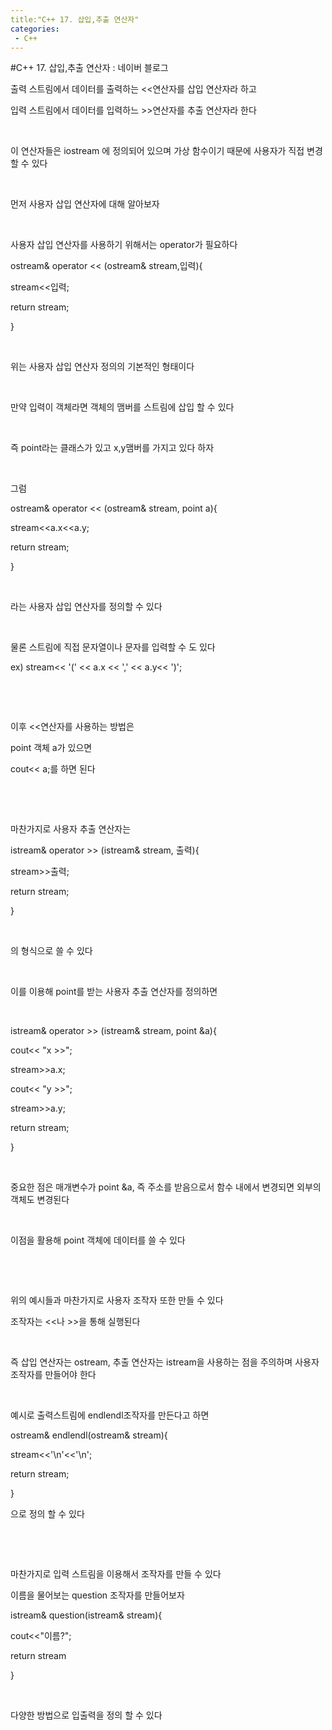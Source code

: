 ```yaml
---
title:"C++ 17. 삽입,추출 연산자"
categories:
 - C++
---
```

#C++ 17. 삽입,추출 연산자 : 네이버 블로그
<div class="wrap_rabbit pcol2 _param(1) _postViewArea221730988941" id="post-view221730988941">
<!-- Rabbit HTML --><div class="se-viewer se-theme-default" lang="ko-KR">
<!-- SE_DOC_HEADER_END -->
<div class="se-main-container">
<div class="se-component se-text se-l-default" id="SE-e01467a2-bc75-4830-8ff5-131d84ebeecb">
<div class="se-component-content">
<div class="se-section se-section-text se-l-default">
<div class="se-module se-module-text"><!-- SE-TEXT { --><p class="se-text-paragraph se-text-paragraph-align-" id="SE-382239ca-b551-4e08-a467-226c228451ff" style=""><span class="se-fs- se-ff-" id="SE-94aa183c-cb47-45e5-a8fd-2fd7f257a4fd" style="">출력 스트림에서 데이터를 출력하는 &lt;&lt;연산자를 삽입 연산자라 하고</span></p><!-- } SE-TEXT --><!-- SE-TEXT { --><p class="se-text-paragraph se-text-paragraph-align-" id="SE-91965eec-aab7-4684-8160-64449158208b" style=""><span class="se-fs- se-ff-" id="SE-d7659af0-883f-4135-86c2-e5e9252a48ff" style="">입력 스트림에서 데이터를 입력하느 &gt;&gt;연산자를 추출 연산자라 한다</span></p><!-- } SE-TEXT --><!-- SE-TEXT { --><p class="se-text-paragraph se-text-paragraph-align-" id="SE-32439441-f287-4338-bbb1-b51b189affc8" style=""><span class="se-fs- se-ff-" id="SE-b00c4b5d-11a6-4d4d-b1e5-acdbf0ad870e" style="">​</span></p><!-- } SE-TEXT --><!-- SE-TEXT { --><p class="se-text-paragraph se-text-paragraph-align-" id="SE-389458e8-ae4c-4942-80c2-1df5fcbfc6c1" style=""><span class="se-fs- se-ff-" id="SE-a3223730-67d4-4b64-8122-75601eeca1be" style="">이 연산자들은 iostream 에 정의되어 있으며 가상 함수이기 때문에 사용자가 직접 변경할 수 있다</span></p><!-- } SE-TEXT --><!-- SE-TEXT { --><p class="se-text-paragraph se-text-paragraph-align-" id="SE-3c08554d-971f-476f-b17a-f9cb6fc354f0" style=""><span class="se-fs- se-ff-" id="SE-016117dc-f2ab-4cf9-8a7f-0ad143291e4c" style="">​</span></p><!-- } SE-TEXT --><!-- SE-TEXT { --><p class="se-text-paragraph se-text-paragraph-align-" id="SE-6b57c5fe-5e56-4ce7-9991-ba0b1668f831" style=""><span class="se-fs- se-ff-" id="SE-64a97fbc-de42-481b-86e7-b7c0edd72c7e" style="">먼저 사용자 삽입 연산자에 대해 알아보자</span></p><!-- } SE-TEXT --><!-- SE-TEXT { --><p class="se-text-paragraph se-text-paragraph-align-" id="SE-1c10fcee-085e-442f-81d0-57da0b88419c" style=""><span class="se-fs- se-ff-" id="SE-8b06a6a7-6468-40e8-9d4c-52753bac9f43" style="">​</span></p><!-- } SE-TEXT --><!-- SE-TEXT { --><p class="se-text-paragraph se-text-paragraph-align-" id="SE-3b936735-7120-46e8-9657-00018694038b" style=""><span class="se-fs- se-ff-" id="SE-b5a17c2e-9bfd-4062-9298-0d2338e2df11" style="">사용자 삽입 연산자를 사용하기 위해서는 operator가 필요하다</span></p><!-- } SE-TEXT --><!-- SE-TEXT { --><p class="se-text-paragraph se-text-paragraph-align-" id="SE-37fbd78f-431c-4972-8444-9728f5fef78f" style=""><span class="se-fs- se-ff-" id="SE-0a2f97fd-be7a-4baa-ba30-71a89f16b451" style="">ostream&amp; operator &lt;&lt; (ostream&amp; stream,입력){</span></p><!-- } SE-TEXT --><!-- SE-TEXT { --><p class="se-text-paragraph se-text-paragraph-align-" id="SE-ea219055-613c-4337-b44d-e8d2d896f87f" style=""><span class="se-fs- se-ff-" id="SE-63f91c92-626d-4f1f-a37a-881c432133d7" style="">stream&lt;&lt;입력;</span></p><!-- } SE-TEXT --><!-- SE-TEXT { --><p class="se-text-paragraph se-text-paragraph-align-" id="SE-62aa2a45-e94a-4371-a8ef-df1c8fb40e28" style=""><span class="se-fs- se-ff-" id="SE-aafb35b1-3eb1-4ba8-899a-89b11135be2e" style=""> return stream;</span></p><!-- } SE-TEXT --><!-- SE-TEXT { --><p class="se-text-paragraph se-text-paragraph-align-" id="SE-3b8b1f8c-2141-495a-9947-457f8994ce3c" style=""><span class="se-fs- se-ff-" id="SE-c981fea1-42d8-40bd-8c93-f36511ca7aa3" style="">}</span></p><!-- } SE-TEXT --><!-- SE-TEXT { --><p class="se-text-paragraph se-text-paragraph-align-" id="SE-b24c9610-98ad-45d5-94be-c6b790dd3013" style=""><span class="se-fs- se-ff-" id="SE-60d25bf3-7958-40dc-9425-1480182437ee" style="">​</span></p><!-- } SE-TEXT --><!-- SE-TEXT { --><p class="se-text-paragraph se-text-paragraph-align-" id="SE-a80ecfcd-2ece-4e1f-b315-f59bdee77fa5" style=""><span class="se-fs- se-ff-" id="SE-4d1be94b-9fe8-4c6e-9b1d-e05439aecbce" style="">위는 사용자 삽입 연산자 정의의 기본적인 형태이다</span></p><!-- } SE-TEXT --><!-- SE-TEXT { --><p class="se-text-paragraph se-text-paragraph-align-" id="SE-f198f898-336d-46c0-9ba1-480a9c29dbcb" style=""><span class="se-fs- se-ff-" id="SE-6a676d78-638e-436d-b2f5-56aeefadb102" style="">​</span></p><!-- } SE-TEXT --><!-- SE-TEXT { --><p class="se-text-paragraph se-text-paragraph-align-" id="SE-2b4d5da2-ffaf-4af7-af35-5f37bd4ce98a" style=""><span class="se-fs- se-ff-" id="SE-36748192-91f4-43c7-87d0-95d3e84e8628" style="">만약 입력이 객체라면 객체의 맴버를 스트림에 삽입 할 수 있다</span></p><!-- } SE-TEXT --><!-- SE-TEXT { --><p class="se-text-paragraph se-text-paragraph-align-" id="SE-cc89e29f-ff2a-46b8-bd9c-cbbecad447bb" style=""><span class="se-fs- se-ff-" id="SE-deefca67-c498-4e89-955a-878bc5a02fd2" style="">​</span></p><!-- } SE-TEXT --><!-- SE-TEXT { --><p class="se-text-paragraph se-text-paragraph-align-" id="SE-1daa2ed9-28a2-4c64-ada0-efebcc7b34c8" style=""><span class="se-fs- se-ff-" id="SE-b5786c79-f481-48cb-a3e9-16ed008c2238" style="">즉 point라는 클래스가 있고 x,y맴버를 가지고 있다 하자</span></p><!-- } SE-TEXT --><!-- SE-TEXT { --><p class="se-text-paragraph se-text-paragraph-align-" id="SE-f8a096a8-db40-42ef-bb4e-a0897162412f" style=""><span class="se-fs- se-ff-" id="SE-c96a9dc1-31a7-4f5c-b542-c792ec9cae5a" style="">​</span></p><!-- } SE-TEXT --><!-- SE-TEXT { --><p class="se-text-paragraph se-text-paragraph-align-" id="SE-ccab27e6-fdb7-40d1-a3f2-bff886f19acb" style=""><span class="se-fs- se-ff-" id="SE-3d9cc76f-3014-4f16-ab46-9bf665ca8d50" style="">그럼 </span></p><!-- } SE-TEXT --><!-- SE-TEXT { --><p class="se-text-paragraph se-text-paragraph-align-" id="SE-e2cec492-295e-4b52-9e88-ae08cb0e275c" style=""><span class="se-fs- se-ff-" id="SE-0aec47f0-fb77-495d-9e19-53e1d5dd77aa" style="">ostream&amp; operator &lt;&lt; (ostream&amp; stream, point a){</span></p><!-- } SE-TEXT --><!-- SE-TEXT { --><p class="se-text-paragraph se-text-paragraph-align-" id="SE-bc36b310-efd2-4481-b502-2a2685deb316" style=""><span class="se-fs- se-ff-" id="SE-062898fd-bc47-41f5-b401-452d18fadddd" style="">stream&lt;&lt;a.x&lt;&lt;a.y;</span></p><!-- } SE-TEXT --><!-- SE-TEXT { --><p class="se-text-paragraph se-text-paragraph-align-" id="SE-230f0563-13d8-4c38-97b1-09bbb3bbe666" style=""><span class="se-fs- se-ff-" id="SE-6307ed56-c503-4a69-820d-3bcee447b5a0" style=""> return stream;</span></p><!-- } SE-TEXT --><!-- SE-TEXT { --><p class="se-text-paragraph se-text-paragraph-align-" id="SE-759b3234-7399-432f-9be9-b2c256b21b42" style=""><span class="se-fs- se-ff-" id="SE-a6fce101-a385-4cb5-8092-72e3e3a8cfe9" style="">}</span></p><!-- } SE-TEXT --><!-- SE-TEXT { --><p class="se-text-paragraph se-text-paragraph-align-" id="SE-7962f38e-fe40-479c-964b-556f9d53c605" style=""><span class="se-fs- se-ff-" id="SE-c16338cf-b4d6-42e4-9365-0e07649474d0" style="">​</span></p><!-- } SE-TEXT --><!-- SE-TEXT { --><p class="se-text-paragraph se-text-paragraph-align-" id="SE-5af2dd2f-5d9a-433a-8d08-f71b08dec792" style=""><span class="se-fs- se-ff-" id="SE-06324233-4be1-4830-9ac7-0ea86e01fba5" style="">라는 사용자 삽입 연산자를 정의할 수 있다</span></p><!-- } SE-TEXT --><!-- SE-TEXT { --><p class="se-text-paragraph se-text-paragraph-align-" id="SE-33a37d2a-ff84-464c-8043-9969ef74ac88" style=""><span class="se-fs- se-ff-" id="SE-d4a601c4-5be5-4077-a509-8d2eb9353d7f" style="">​</span></p><!-- } SE-TEXT --><!-- SE-TEXT { --><p class="se-text-paragraph se-text-paragraph-align-" id="SE-4f34e4bb-4cbc-4715-834b-f98cd2109700" style=""><span class="se-fs- se-ff-" id="SE-a65a6f07-e5ee-4536-8afb-37d8e40febbb" style="">물론 스트림에 직접 문자열이나 문자를 입력할 수 도 있다</span></p><!-- } SE-TEXT --><!-- SE-TEXT { --><p class="se-text-paragraph se-text-paragraph-align-" id="SE-e1b61e0c-7bd9-4a47-a1ca-e3012b40bf5e" style=""><span class="se-fs- se-ff-" id="SE-98154fb7-d33e-4fa0-8305-5a14c9ac7f15" style="">ex) stream&lt;&lt; '(' &lt;&lt; a.x &lt;&lt; ',' &lt;&lt; a.y&lt;&lt; ')';</span></p><!-- } SE-TEXT --><!-- SE-TEXT { --><p class="se-text-paragraph se-text-paragraph-align-" id="SE-212b51dd-139e-4677-a1c6-2248eedd16ae" style=""><span class="se-fs- se-ff-" id="SE-0ce019b8-c327-492f-8ef2-e7a4c5784510" style="">​</span></p><!-- } SE-TEXT --><!-- SE-TEXT { --><p class="se-text-paragraph se-text-paragraph-align-" id="SE-8abc623b-0ff7-4334-9f3c-51eda8811044" style=""><span class="se-fs- se-ff-" id="SE-986125b8-f33c-462d-b084-6d38ae56ae9d" style="">​</span></p><!-- } SE-TEXT --><!-- SE-TEXT { --><p class="se-text-paragraph se-text-paragraph-align-" id="SE-0e8dcccb-c0e7-4772-bbc8-49d04d6711a1" style=""><span class="se-fs- se-ff-" id="SE-15769c4e-5205-471c-b278-a569516c25b5" style="">이후 &lt;&lt;연산자를 사용하는 방법은</span></p><!-- } SE-TEXT --><!-- SE-TEXT { --><p class="se-text-paragraph se-text-paragraph-align-" id="SE-5ea998c5-dbee-48ea-9db9-627f3417c85d" style=""><span class="se-fs- se-ff-" id="SE-628e13d8-22c1-4db3-82e1-a7896231426e" style="">point 객체 a가 있으면</span></p><!-- } SE-TEXT --><!-- SE-TEXT { --><p class="se-text-paragraph se-text-paragraph-align-" id="SE-095d3600-b386-4b92-909d-7c4f5babdca1" style=""><span class="se-fs- se-ff-" id="SE-3b383e4a-7e75-4244-b4bb-b321c16feeb2" style="">cout&lt;&lt; a;를 하면 된다</span></p><!-- } SE-TEXT --><!-- SE-TEXT { --><p class="se-text-paragraph se-text-paragraph-align-" id="SE-0468647d-fbf4-482e-84d5-1f22b50b8269" style=""><span class="se-fs- se-ff-" id="SE-5f00fe04-e3c5-41ea-89cd-47de477df57c" style="">​</span></p><!-- } SE-TEXT --><!-- SE-TEXT { --><p class="se-text-paragraph se-text-paragraph-align-" id="SE-8504fa10-51c7-4252-bd6f-9da304d38ab3" style=""><span class="se-fs- se-ff-" id="SE-9f2ac328-917c-4325-a6c9-91ec5ffcdc7d" style="">​</span></p><!-- } SE-TEXT --><!-- SE-TEXT { --><p class="se-text-paragraph se-text-paragraph-align-" id="SE-9a078271-fb97-4fb3-b034-eb84a40b44f7" style=""><span class="se-fs- se-ff-" id="SE-3ed95519-9832-4abd-b928-27274e827aeb" style="">마찬가지로 사용자 추출 연산자는</span></p><!-- } SE-TEXT --><!-- SE-TEXT { --><p class="se-text-paragraph se-text-paragraph-align-" id="SE-e054b36a-62ce-491e-bfc5-feb6debbada9" style=""><span class="se-fs- se-ff-" id="SE-3107d630-0fee-4028-8db2-d64199275b9e" style="">istream&amp; operator &gt;&gt; (istream&amp; stream, 출력){</span></p><!-- } SE-TEXT --><!-- SE-TEXT { --><p class="se-text-paragraph se-text-paragraph-align-" id="SE-db19d1d7-c514-4151-b01a-0e58eb3e528b" style=""><span class="se-fs- se-ff-" id="SE-90240338-4a19-42c3-a14a-ea23a8f2b7b0" style="">stream&gt;&gt;출력;</span></p><!-- } SE-TEXT --><!-- SE-TEXT { --><p class="se-text-paragraph se-text-paragraph-align-" id="SE-8eb2071f-77ba-4d7c-babd-d98fde553a7e" style=""><span class="se-fs- se-ff-" id="SE-d408e6b4-c295-493e-bdb0-f1a0e9c357b0" style=""> return stream;</span></p><!-- } SE-TEXT --><!-- SE-TEXT { --><p class="se-text-paragraph se-text-paragraph-align-" id="SE-7a2dd2a4-ba5f-4a62-a3cf-6a829dd5d391" style=""><span class="se-fs- se-ff-" id="SE-882374f6-e5c8-46cd-958d-b2cb69cbbcce" style="">}</span></p><!-- } SE-TEXT --><!-- SE-TEXT { --><p class="se-text-paragraph se-text-paragraph-align-" id="SE-9d235780-4fae-4b1e-95d6-7ce399335922" style=""><span class="se-fs- se-ff-" id="SE-9d853f5b-7b04-402e-9501-36f985d28945" style="">​</span></p><!-- } SE-TEXT --><!-- SE-TEXT { --><p class="se-text-paragraph se-text-paragraph-align-" id="SE-8ae40f49-4391-4d07-b278-c51454ce6f15" style=""><span class="se-fs- se-ff-" id="SE-3cabd9bc-08b7-4e39-a169-b4be4c75cd05" style="">의 형식으로 쓸 수 있다</span></p><!-- } SE-TEXT --><!-- SE-TEXT { --><p class="se-text-paragraph se-text-paragraph-align-" id="SE-b7cc24d1-63c9-46be-85fe-76ff71dc11d8" style=""><span class="se-fs- se-ff-" id="SE-3137dfb0-d4e6-48d4-8ffa-74b2660e7dbe" style="">​</span></p><!-- } SE-TEXT --><!-- SE-TEXT { --><p class="se-text-paragraph se-text-paragraph-align-" id="SE-3556c67f-3ce9-4af1-ae9e-ac65db832e52" style=""><span class="se-fs- se-ff-" id="SE-8be57300-25e7-4430-9f22-c527f6ed3a28" style="">이를 이용해 point를 받는 사용자 추출 연산자를 정의하면</span></p><!-- } SE-TEXT --><!-- SE-TEXT { --><p class="se-text-paragraph se-text-paragraph-align-" id="SE-72d23ba9-5e8a-4f01-a2dc-0362f3b137aa" style=""><span class="se-fs- se-ff-" id="SE-dbac1292-6d1e-4d7e-b063-9673f799e3af" style="">​</span></p><!-- } SE-TEXT --><!-- SE-TEXT { --><p class="se-text-paragraph se-text-paragraph-align-" id="SE-61088c9e-26b5-42a5-ae07-f9e70c7426d2" style=""><span class="se-fs- se-ff-" id="SE-f1947340-6de3-4b49-ba4f-9986b858edb8" style="">istream&amp; operator &gt;&gt; (istream&amp; stream, point &amp;a){</span></p><!-- } SE-TEXT --><!-- SE-TEXT { --><p class="se-text-paragraph se-text-paragraph-align-" id="SE-8f68aa4a-71bc-4271-b42c-923ec4e06fe7" style=""><span class="se-fs- se-ff-" id="SE-0bd13c2c-40ca-4f9e-ba14-41e5d8a1de76" style="">cout&lt;&lt; "x &gt;&gt;";</span></p><!-- } SE-TEXT --><!-- SE-TEXT { --><p class="se-text-paragraph se-text-paragraph-align-" id="SE-c4ed8ec9-18eb-4765-a4e3-a26a64c9029a" style=""><span class="se-fs- se-ff-" id="SE-9e6763e9-9616-43b2-b095-cacb1fcc8b3d" style="">stream&gt;&gt;a.x;</span></p><!-- } SE-TEXT --><!-- SE-TEXT { --><p class="se-text-paragraph se-text-paragraph-align-" id="SE-cfb0cee6-7362-4d26-afe3-70c7398786d2" style=""><span class="se-fs- se-ff-" id="SE-b4113eed-5be3-4565-8a12-423aaaec87b9" style="">cout&lt;&lt; "y &gt;&gt;";</span></p><!-- } SE-TEXT --><!-- SE-TEXT { --><p class="se-text-paragraph se-text-paragraph-align-" id="SE-5d9f971c-3754-4e37-92b3-fa7b9393ec8a" style=""><span class="se-fs- se-ff-" id="SE-cfa2e384-4e4a-4bb5-8ff4-2931be892437" style="">stream&gt;&gt;a.y;</span></p><!-- } SE-TEXT --><!-- SE-TEXT { --><p class="se-text-paragraph se-text-paragraph-align-" id="SE-f2b4be0d-3506-47dd-b01f-4de88a85ad9c" style=""><span class="se-fs- se-ff-" id="SE-f742ecad-329f-4a14-a518-630d4173dc5f" style=""> return stream;</span></p><!-- } SE-TEXT --><!-- SE-TEXT { --><p class="se-text-paragraph se-text-paragraph-align-" id="SE-d458ccf9-7390-4705-8d80-0d70aa638233" style=""><span class="se-fs- se-ff-" id="SE-290ab1ce-b6fc-4803-9f53-f7b8956ea6aa" style="">}</span></p><!-- } SE-TEXT --><!-- SE-TEXT { --><p class="se-text-paragraph se-text-paragraph-align-" id="SE-98f91633-3e21-41f2-a94f-ba0b6a524433" style=""><span class="se-fs- se-ff-" id="SE-421468da-012f-4e67-a663-02be5e72ff69" style="">​</span></p><!-- } SE-TEXT --><!-- SE-TEXT { --><p class="se-text-paragraph se-text-paragraph-align-" id="SE-ec5fdb2c-6e22-4ea1-b8f4-49c5f53584cb" style=""><span class="se-fs- se-ff-" id="SE-93fe26f7-1cad-4ad7-b443-005464c70539" style="">중요한 점은 매개변수가 point &amp;a, 즉 주소를 받음으로서 함수 내에서 변경되면 외부의 객체도 변경된다</span></p><!-- } SE-TEXT --><!-- SE-TEXT { --><p class="se-text-paragraph se-text-paragraph-align-" id="SE-d687e378-c60f-42a2-8ce1-01f583a27e01" style=""><span class="se-fs- se-ff-" id="SE-908f8baf-ec24-4f04-99ce-91e238db18e1" style="">​</span></p><!-- } SE-TEXT --><!-- SE-TEXT { --><p class="se-text-paragraph se-text-paragraph-align-" id="SE-d30d8463-4640-4dc8-8224-fabc3c6bfcc1" style=""><span class="se-fs- se-ff-" id="SE-d46c2847-f03a-43a2-838d-fb9da924b5bc" style="">이점을 활용해 point 객체에 데이터를 쓸 수 있다</span></p><!-- } SE-TEXT --><!-- SE-TEXT { --><p class="se-text-paragraph se-text-paragraph-align-" id="SE-93df50e7-07eb-4ca9-8d2a-f1e2fce8e585" style=""><span class="se-fs- se-ff-" id="SE-163eb581-a737-4247-82ad-b177c9757cae" style="">​</span></p><!-- } SE-TEXT --><!-- SE-TEXT { --><p class="se-text-paragraph se-text-paragraph-align-" id="SE-424842df-a0fe-48e2-a379-63647a37d9c6" style=""><span class="se-fs- se-ff-" id="SE-4dae7061-ff95-46be-9ef7-7c6fd8ebe840" style="">​</span></p><!-- } SE-TEXT --><!-- SE-TEXT { --><p class="se-text-paragraph se-text-paragraph-align-" id="SE-84ef1293-f4c5-4d7f-a47f-997067b0b527" style=""><span class="se-fs- se-ff-" id="SE-3ae1d6a1-b035-4518-b0fd-4e1a2100aaef" style="">위의 예시들과 마찬가지로 사용자 조작자 또한 만들 수 있다</span></p><!-- } SE-TEXT --><!-- SE-TEXT { --><p class="se-text-paragraph se-text-paragraph-align-" id="SE-3d5e3ebc-8427-420e-82c5-6365e2f66102" style=""><span class="se-fs- se-ff-" id="SE-7990287f-367e-494f-b3b3-f4b6b516f45d" style="">조작자는 &lt;&lt;나 &gt;&gt;을 통해 실행된다</span></p><!-- } SE-TEXT --><!-- SE-TEXT { --><p class="se-text-paragraph se-text-paragraph-align-" id="SE-52977904-61cd-45cd-a66a-305db02f4237" style=""><span class="se-fs- se-ff-" id="SE-48f558e9-0fa8-46dd-bef8-a3706392ee45" style="">​</span></p><!-- } SE-TEXT --><!-- SE-TEXT { --><p class="se-text-paragraph se-text-paragraph-align-" id="SE-cf3d3d82-8edf-4d2e-a95a-d14e3e285305" style=""><span class="se-fs- se-ff-" id="SE-40ff7018-6784-46af-930e-f9fb7913653f" style="">즉 삽입 연산자는 ostream, 추출 연산자는 istream을 사용하는 점을 주의하며 사용자 조작자를 만들어야 한다</span></p><!-- } SE-TEXT --><!-- SE-TEXT { --><p class="se-text-paragraph se-text-paragraph-align-" id="SE-1a8653c6-ae75-4d50-be15-0b074ee547eb" style=""><span class="se-fs- se-ff-" id="SE-3994fb8c-ed94-4d08-86e0-6589d3ebea94" style="">​</span></p><!-- } SE-TEXT --><!-- SE-TEXT { --><p class="se-text-paragraph se-text-paragraph-align-" id="SE-61afe325-895c-4fda-b35a-4b733da59ebf" style=""><span class="se-fs- se-ff-" id="SE-5dc2175f-bbed-42eb-8e57-4084d165aadc" style="">예시로 출력스트림에 endlendl조작자를 만든다고 하면</span></p><!-- } SE-TEXT --><!-- SE-TEXT { --><p class="se-text-paragraph se-text-paragraph-align-" id="SE-7859c0ee-0d98-4f71-a73c-cb44b39568fd" style=""><span class="se-fs- se-ff-" id="SE-cef55ab8-91f1-487a-9e1c-e1a836aa4ea4" style="">ostream&amp; endlendl(ostream&amp; stream){</span></p><!-- } SE-TEXT --><!-- SE-TEXT { --><p class="se-text-paragraph se-text-paragraph-align-" id="SE-84380feb-0878-4b28-b3d9-2f75ea07c271" style=""><span class="se-fs- se-ff-" id="SE-1cc8e7cd-f921-463b-8601-362c485a74ee" style=""> stream&lt;&lt;'\n'&lt;&lt;'\n';</span></p><!-- } SE-TEXT --><!-- SE-TEXT { --><p class="se-text-paragraph se-text-paragraph-align-" id="SE-202c2b06-19fc-452e-98d7-6de89f70ed27" style=""><span class="se-fs- se-ff-" id="SE-d1376981-7252-4064-b194-85183dba52a7" style=""> return stream;</span></p><!-- } SE-TEXT --><!-- SE-TEXT { --><p class="se-text-paragraph se-text-paragraph-align-" id="SE-43ca8389-ed12-4a0a-9232-930db5911c4b" style=""><span class="se-fs- se-ff-" id="SE-d206f224-7872-4f55-a292-d171c1551921" style="">}</span></p><!-- } SE-TEXT --><!-- SE-TEXT { --><p class="se-text-paragraph se-text-paragraph-align-" id="SE-dae03b7c-54a1-47a1-a755-0bc5d7e87541" style=""><span class="se-fs- se-ff-" id="SE-2a35e24d-1d13-410e-ae6a-b6f9ac087c76" style="">으로 정의 할 수 있다</span></p><!-- } SE-TEXT --><!-- SE-TEXT { --><p class="se-text-paragraph se-text-paragraph-align-" id="SE-b02c8e77-c1ff-47dd-ad58-a5bb12395e2e" style=""><span class="se-fs- se-ff-" id="SE-34d693fa-5439-4788-b66e-c4af574b1822" style="">​</span></p><!-- } SE-TEXT --><!-- SE-TEXT { --><p class="se-text-paragraph se-text-paragraph-align-" id="SE-2106e64e-7506-4eb2-b628-6d1d7acf95e3" style=""><span class="se-fs- se-ff-" id="SE-89b4eb62-abd1-4d83-a356-b6a0ee8a65a9" style="">​</span></p><!-- } SE-TEXT --><!-- SE-TEXT { --><p class="se-text-paragraph se-text-paragraph-align-" id="SE-b1d6cd7c-cec7-4c90-ad66-069f5e531fcf" style=""><span class="se-fs- se-ff-" id="SE-6ea7a409-f8ca-4916-8523-917ff19681aa" style="">마찬가지로 입력 스트림을 이용해서 조작자를 만들 수 있다</span></p><!-- } SE-TEXT --><!-- SE-TEXT { --><p class="se-text-paragraph se-text-paragraph-align-" id="SE-9c8da18e-7479-4bd3-8d08-8cc3facee48b" style=""><span class="se-fs- se-ff-" id="SE-c381ef5a-30fc-46d9-87d2-7bb57749396e" style="">이름을 물어보는 question 조작자를 만들어보자</span></p><!-- } SE-TEXT --><!-- SE-TEXT { --><p class="se-text-paragraph se-text-paragraph-align-" id="SE-9e5ae0d3-b0bc-44cc-be57-292d126d709d" style=""><span class="se-fs- se-ff-" id="SE-ca43e2e5-3979-4e69-8aa7-cd716eb4f95d" style="">istream&amp; question(istream&amp; stream){</span></p><!-- } SE-TEXT --><!-- SE-TEXT { --><p class="se-text-paragraph se-text-paragraph-align-" id="SE-9f05edf1-e975-4a9a-8096-96a58b0dbbbe" style=""><span class="se-fs- se-ff-" id="SE-2fa7b47e-ad75-4612-ae56-5a5a0b1602ce" style=""> cout&lt;&lt;"이름?";</span></p><!-- } SE-TEXT --><!-- SE-TEXT { --><p class="se-text-paragraph se-text-paragraph-align-" id="SE-bc0e8f25-0430-4238-ae35-30f3612119d2" style=""><span class="se-fs- se-ff-" id="SE-850f27f4-7417-4aae-8609-f1cfdd8c9009" style=""> return stream</span></p><!-- } SE-TEXT --><!-- SE-TEXT { --><p class="se-text-paragraph se-text-paragraph-align-" id="SE-842f1ff5-1f4c-4536-bbb1-4f6858e462c4" style=""><span class="se-fs- se-ff-" id="SE-2bee5b82-b496-4a18-a840-311a252d5c47" style="">}</span></p><!-- } SE-TEXT --><!-- SE-TEXT { --><p class="se-text-paragraph se-text-paragraph-align-" id="SE-a6647f1b-d2cb-4dc0-bade-21c33d677595" style=""><span class="se-fs- se-ff-" id="SE-fdc0b3bc-3af8-4320-b265-c678ac32fab1" style="">​</span></p><!-- } SE-TEXT --><!-- SE-TEXT { --><p class="se-text-paragraph se-text-paragraph-align-" id="SE-b4cae67a-7259-494d-97cd-4adf70501ab9" style=""><span class="se-fs- se-ff-" id="SE-486adb1a-2d2e-4c07-a9a5-0d0658b03feb" style="">다양한 방법으로 입출력을 정의 할 수 있다</span></p><!-- } SE-TEXT --></div>
</div>
</div>
</div> </div>
</div>
</div>